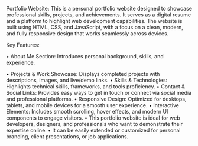 Portfolio Website:
This is a personal portfolio website designed to showcase professional skills, projects, and achievements. It serves as a digital resume and a platform to highlight web development capabilities. 
The website is built using HTML, CSS, and JavaScript, with a focus on a clean, modern, and fully responsive design that works seamlessly across devices.

Key Features:

• About Me Section: Introduces personal background, skills, and experience.

• Projects & Work Showcase: Displays completed projects with descriptions, images, and live/demo links.
• Skills & Technologies: Highlights technical skills, frameworks, and tools proficiency.
• Contact & Social Links: Provides easy ways to get in touch or connect via social media and professional platforms.
• Responsive Design: Optimized for desktops, tablets, and mobile devices for a smooth user experience.
• Interactive Elements: Includes smooth scrolling, hover effects, and modern UI components to engage visitors.
• This portfolio website is ideal for web developers, designers, and professionals who want to demonstrate their expertise online. 
• It can be easily extended or customized for personal branding, client presentations, or job applications.
